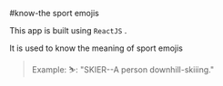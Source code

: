 #know-the sport emojis

This app is built using `ReactJS` . 

It is used to know the meaning of sport emojis 

> Example: ⛷️: "SKIER--A person downhill-skiiing."